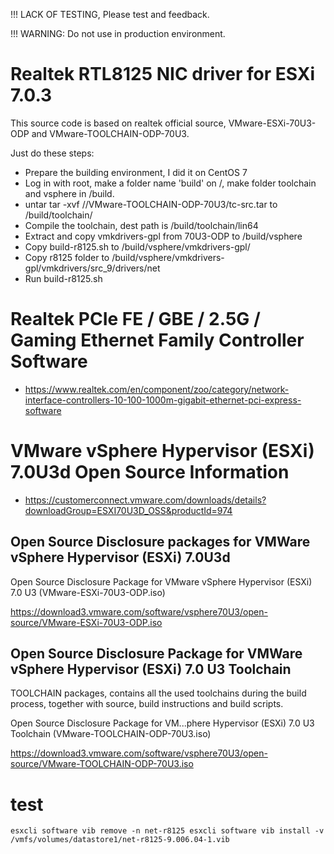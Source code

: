 !!! LACK OF TESTING, Please test and feedback.

!!! WARNING: Do not use in production environment.


# Realtek RTL8125 NIC driver for ESXi 7.0.3

This source code is based on realtek official source, VMware-ESXi-70U3-ODP and VMware-TOOLCHAIN-ODP-70U3.

Just do these steps:
- Prepare the building environment, I did it on CentOS 7
- Log in with root, make a folder name 'build' on /, make folder toolchain and vsphere in /build.
- untar tar -xvf /<realpath>/VMware-TOOLCHAIN-ODP-70U3/tc-src.tar to /build/toolchain/
- Compile the toolchain, dest path is /build/toolchain/lin64
- Extract and copy vmkdrivers-gpl from 70U3-ODP to /build/vsphere
- Copy build-r8125.sh to /build/vsphere/vmkdrivers-gpl/
- Copy r8125 folder to /build/vsphere/vmkdrivers-gpl/vmkdrivers/src_9/drivers/net
- Run build-r8125.sh

# Realtek PCIe FE / GBE / 2.5G / Gaming Ethernet Family Controller Software

- https://www.realtek.com/en/component/zoo/category/network-interface-controllers-10-100-1000m-gigabit-ethernet-pci-express-software

# VMware vSphere Hypervisor (ESXi) 7.0U3d Open Source Information

- https://customerconnect.vmware.com/downloads/details?downloadGroup=ESXI70U3D_OSS&productId=974

## Open Source Disclosure packages for VMWare vSphere Hypervisor (ESXi) 7.0U3d

Open Source Disclosure Package for VMware vSphere Hypervisor (ESXi) 7.0 U3 (VMware-ESXi-70U3-ODP.iso)

https://download3.vmware.com/software/vsphere70U3/open-source/VMware-ESXi-70U3-ODP.iso

## Open Source Disclosure Package for VMWare vSphere Hypervisor (ESXi) 7.0 U3 Toolchain

TOOLCHAIN packages, contains all the used toolchains during the build process, together with source, build instructions and build scripts.

Open Source Disclosure Package for VM...phere Hypervisor (ESXi) 7.0 U3 Toolchain (VMware-TOOLCHAIN-ODP-70U3.iso)

https://download3.vmware.com/software/vsphere70U3/open-source/VMware-TOOLCHAIN-ODP-70U3.iso

# test

`
esxcli software vib remove -n net-r8125
esxcli software vib install -v /vmfs/volumes/datastore1/net-r8125-9.006.04-1.vib
`

